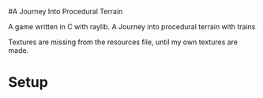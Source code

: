 #A Journey Into Procedural Terrain

A game written in C with raylib. A Journey into procedural terrain with trains

Textures are missing from the resources file, until my own textures are made.



# Setup

